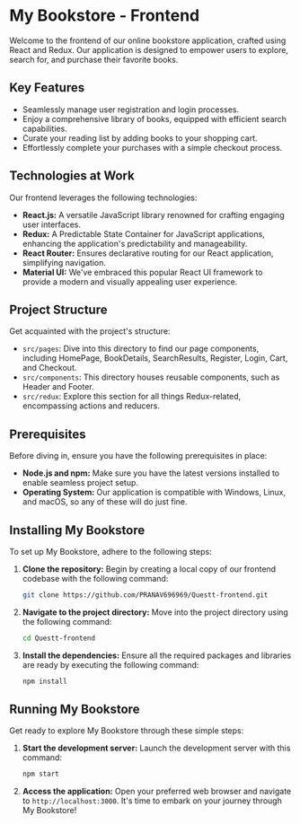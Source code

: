# My Bookstore - Frontend

Welcome to the frontend of our online bookstore application, crafted using React and Redux. Our application is designed to empower users to explore, search for, and purchase their favorite books.

## Key Features

- Seamlessly manage user registration and login processes.
- Enjoy a comprehensive library of books, equipped with efficient search capabilities.
- Curate your reading list by adding books to your shopping cart.
- Effortlessly complete your purchases with a simple checkout process.

## Technologies at Work

Our frontend leverages the following technologies:

- **React.js:** A versatile JavaScript library renowned for crafting engaging user interfaces.
- **Redux:** A Predictable State Container for JavaScript applications, enhancing the application's predictability and manageability.
- **React Router:** Ensures declarative routing for our React application, simplifying navigation.
- **Material UI:** We've embraced this popular React UI framework to provide a modern and visually appealing user experience.

## Project Structure

Get acquainted with the project's structure:

- `src/pages`: Dive into this directory to find our page components, including HomePage, BookDetails, SearchResults, Register, Login, Cart, and Checkout.
- `src/components`: This directory houses reusable components, such as Header and Footer.
- `src/redux`: Explore this section for all things Redux-related, encompassing actions and reducers.

## Prerequisites

Before diving in, ensure you have the following prerequisites in place:

- **Node.js and npm:** Make sure you have the latest versions installed to enable seamless project setup.
- **Operating System:** Our application is compatible with Windows, Linux, and macOS, so any of these will do just fine.

## Installing My Bookstore

To set up My Bookstore, adhere to the following steps:

1. **Clone the repository:** Begin by creating a local copy of our frontend codebase with the following command:
    ```bash
    git clone https://github.com/PRANAV696969/Questt-frontend.git
    ```

2. **Navigate to the project directory:** Move into the project directory using the following command:
    ```bash
    cd Questt-frontend
    ```

3. **Install the dependencies:** Ensure all the required packages and libraries are ready by executing the following command:
    ```bash
    npm install
    ```

## Running My Bookstore

Get ready to explore My Bookstore through these simple steps:

1. **Start the development server:** Launch the development server with this command:
    ```bash
    npm start
    ```

2. **Access the application:** Open your preferred web browser and navigate to `http://localhost:3000`. It's time to embark on your journey through My Bookstore!